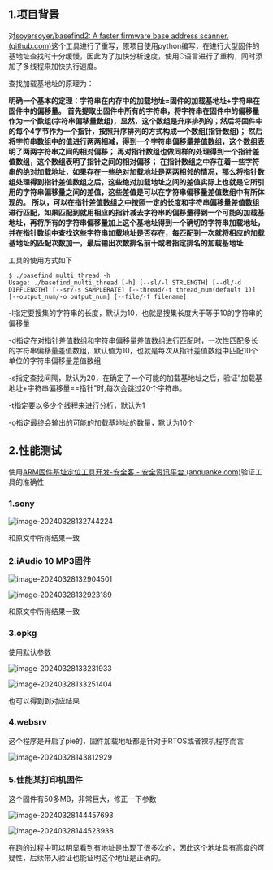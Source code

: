 ## 1.项目背景

对[soyersoyer/basefind2: A faster firmware base address scanner. (github.com)](https://github.com/soyersoyer/basefind2)这个工具进行了重写，原项目使用python编写，在进行大型固件的基地址查找时十分缓慢，因此为了加快分析速度，使用C语言进行了重构，同时添加了多线程来加快执行速度。

查找加载基地址的原理为：

**明确一个基本的定理：字符串在内存中的加载地址=固件的加载基地址+字符串在固件中的偏移量。**
**首先提取出固件中所有的字符串，将字符串在固件中的偏移量作为一个数组(字符串偏移量数组)，显然，这个数组是升序排列的；然后将固件中的每个4字节作为一个指针，按照升序排列的方式构成一个数组(指针数组)；**
**然后将字符串数组中的值进行两两相减，得到一个字符串偏移量差值数组，这个数组表明了两两字符串之间的相对偏移；**
**再对指针数组也做同样的处理得到一个指针差值数组，这个数组表明了指针之间的相对偏移；**
**在指针数组之中存在着一些字符串的绝对加载地址，如果存在一些绝对加载地址是两两相邻的情况，那么将指针数组处理得到指针差值数组之后，这些绝对加载地址之间的差值实际上也就是它所引用的字符串偏移量之间的差值，这些差值是可以在字符串偏移量差值数组中有所体现的。**
**所以，可以在指针差值数组之中按照一定的长度和字符串偏移量差值数组进行匹配，如果匹配到就用相应的指针减去字符串的偏移量得到一个可能的加载基地址，再将所有的字符串偏移量加上这个基地址得到一个确切的字符串加载地址，并在指针数组中查找这些字符串加载地址是否存在，每匹配到一次就将相应的加载基地址的匹配次数加一，最后输出次数排名前十或者指定排名的加载基地址**

工具的使用方式如下

```
$ ./basefind_multi_thread -h
Usage: ./basefind_multi_thread [-h] [--sl/-l STRLENGTH] [--dl/-d DIFFLENGTH] [--sr/-s SAMPLERATE] [--thread/-t thread_num(default 1)] [--output_num/-o output_num] [--file/-f filename]
```

-l指定要搜集的字符串的长度，默认为10，也就是搜集长度大于等于10的字符串的偏移量

-d指定在对指针差值数组和字符串偏移量差值数组进行匹配时，一次性匹配多长的字符串偏移量差值数组，默认值为10，也就是每次从指针差值数组中匹配10个单位的字符串偏移量差值数组

-s指定查找间隔，默认为20，在确定了一个可能的加载基地址之后，验证"加载基地址+字符串偏移量==指针"时,每次会跳过20个字符串。

-t指定要以多少个线程来进行分析，默认为1

-o指定最终会输出的可能的加载基地址的数量，默认为10个

## 2.性能测试

使用[ARM固件基址定位工具开发-安全客 - 安全资讯平台 (anquanke.com)](https://www.anquanke.com/post/id/198276#h2-12)验证工具的准确性

### 1.sony

![image-20240328132744224](https://raw.githubusercontent.com/LindLL/blog-img/main/202403281327711.png)

和原文中所得结果一致

### 2.iAudio 10 MP3固件

![image-20240328132904501](https://raw.githubusercontent.com/LindLL/blog-img/main/202403281329969.png)

![image-20240328132923189](https://raw.githubusercontent.com/LindLL/blog-img/main/202403281329879.png)

和原文中所得结果一致

### 3.opkg

使用默认参数

![image-20240328133231933](https://raw.githubusercontent.com/LindLL/blog-img/main/202403281332236.png)

![image-20240328133251404](https://raw.githubusercontent.com/LindLL/blog-img/main/202403281332992.png)

也可以得到到对应结果

### 4.websrv

这个程序是开启了pie的，固件加载地址都是针对于RTOS或者裸机程序而言

![image-20240328143812929](https://raw.githubusercontent.com/LindLL/blog-img/main/202403281438092.png)

### 5.佳能某打印机固件

这个固件有50多MB，非常巨大，修正一下参数

![image-20240328144457693](https://raw.githubusercontent.com/LindLL/blog-img/main/202403281444891.png)

![image-20240328144523938](https://raw.githubusercontent.com/LindLL/blog-img/main/202403281445714.png)

在跑的过程中可以明显看到有地址是出现了很多次的，因此这个地址具有高度的可疑性，后续带入验证也能证明这个地址是正确的。

